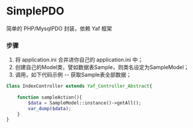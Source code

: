 # SimplePDO

简单的 PHP/MysqlPDO 封装，依赖 Yaf 框架

### 步骤

1. 将 application.ini 合并进你自己的 application.ini 中；
2. 创建自己的Model类，譬如数据表Sample，则类名设定为SampleModel；
3. 调用，如下代码示例 -- 获取Sample表全部数据；

```php
Class IndexController extends Yaf_Controller_Abstract{
	
	function sampleAction(){
		$data = SampleModel::instance()->getAll();
		var_dump($data);
	}
}
```
